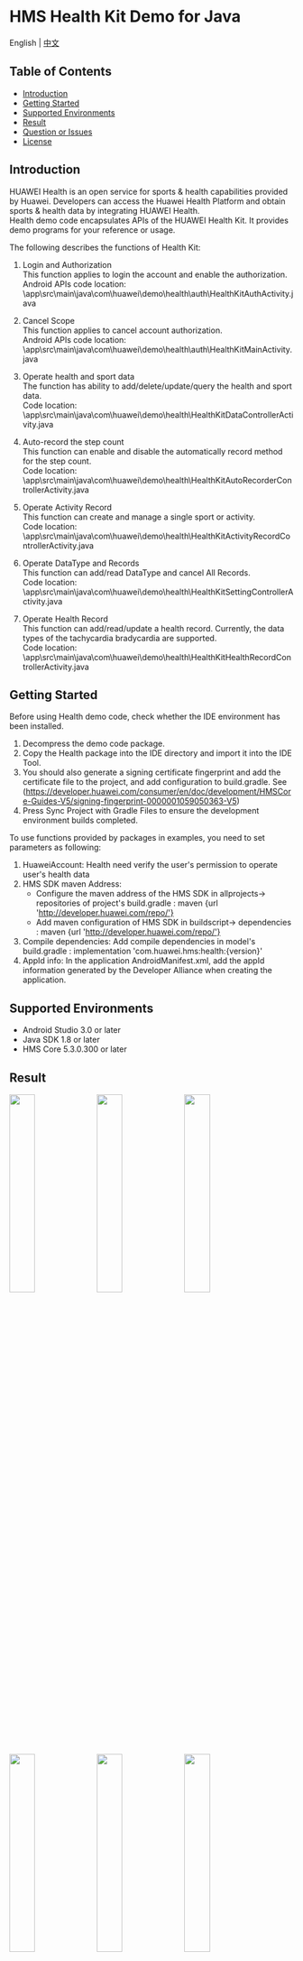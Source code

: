 # HMS Health Kit Demo for Java
English | [中文](https://github.com/HMS-Core/hms-health-demo-java/blob/master/README_ZH.md)
## Table of Contents

 * [Introduction](#introduction)
 * [Getting Started](#getting-started)
 * [Supported Environments](#supported-environments)
 * [Result](#result)
 * [Question or Issues](#question-or-issues)
 * [License](#license)

## Introduction
HUAWEI Health is an open service for sports & health capabilities provided by Huawei. Developers can access the Huawei Health Platform and obtain sports & health data by integrating HUAWEI Health.   
Health demo code encapsulates APIs of the HUAWEI Health Kit. It provides demo programs for your reference or usage.   

The following describes the functions of Health Kit:  
1)  Login and Authorization  
This function applies to login the account and enable the authorization.  
Android APIs code location:  \app\src\main\java\com\huawei\demo\health\auth\HealthKitAuthActivity.java     
 
2)  Cancel Scope  
This function applies to cancel account authorization.  
Android APIs code location:  \app\src\main\java\com\huawei\demo\health\auth\HealthKitMainActivity.java   

3)  Operate health and sport data  
The function has ability to add/delete/update/query the health and sport data.  
Code location: \app\src\main\java\com\huawei\demo\health\HealthKitDataControllerActivity.java   
     
4) Auto-record the step count    
This function can enable and disable the automatically record method for the step count.   
Code location: \app\src\main\java\com\huawei\demo\health\HealthKitAutoRecorderControllerActivity.java   
    
5) Operate Activity Record   
This function can create and manage a single sport or activity.  
Code location:  \app\src\main\java\com\huawei\demo\health\HealthKitActivityRecordControllerActivity.java   
    
6) Operate DataType and Records  
This function can add/read DataType and cancel All Records.   
Code location:  \app\src\main\java\com\huawei\demo\health\HealthKitSettingControllerActivity.java   
    
7) Operate Health Record  
This function can add/read/update a health record. Currently, the data types of the tachycardia bradycardia are supported.   
Code location:  \app\src\main\java\com\huawei\demo\health\HealthKitHealthRecordControllerActivity.java   

## Getting Started
Before using Health demo code, check whether the IDE environment has been installed. 
1. Decompress the demo code package.    
2. Copy the Health package into the IDE directory and import it into the IDE Tool.
3. You should also generate a signing certificate fingerprint  and add the certificate file to the project, and add configuration to build.gradle. See (https://developer.huawei.com/consumer/en/doc/development/HMSCore-Guides-V5/signing-fingerprint-0000001059050363-V5)
4. Press Sync Project with Gradle Files to ensure the development environment builds completed.

To use functions provided by packages in examples, you need to set parameters as following:
1. HuaweiAccount: Health need verify the user's permission to operate user's health data
2. HMS SDK maven Address:
    * Configure the maven address of the HMS SDK in allprojects-> repositories of project's build.gradle : maven {url 'http://developer.huawei.com/repo/'}
    * Add maven configuration of HMS SDK in buildscript-> dependencies : maven {url 'http://developer.huawei.com/repo/'}
3. Compile dependencies: Add compile dependencies in model's build.gradle : implementation 'com.huawei.hms:health:{version}'
4. AppId info: In the application AndroidManifest.xml, add the appId information generated by the Developer Alliance when creating the application.

## Supported Environments
* Android Studio 3.0 or later
* Java SDK 1.8 or later
* HMS Core 5.3.0.300 or later

## Result
   <img src="images/result_1.png" width = 30% height = 30%> <img src="images/result_5.png" width = 30% height = 30%>
   <img src="images/result_2.png" width = 30% height = 30%> <img src="images/result_6.png" width = 30% height = 30%>
   <img src="images/result_3.png" width = 30% height = 30%> <img src="images/result_7.png" width = 30% height = 30%>
   <img src="images/result_4.png" width = 30% height = 30%> 
   
   
## Question or Issues
If you want to evaluate more about HMS Core, [r/HMSCore on Reddit](https://www.reddit.com/r/HuaweiDevelopers/) is for you to keep up with latest news about HMS Core, and to exchange insights with other developers.

If you have questions about how to use HMS samples, try the following options:
- [Stack Overflow](https://stackoverflow.com/questions/tagged/huawei-mobile-services) is the best place for any programming questions. Be sure to tag your question with 
`huawei-mobile-services`.
- [Huawei Developer Forum](https://forums.developer.huawei.com/forumPortal/en/home?fid=0101187876626530001) HMS Core Module is great for general questions, or seeking recommendations and opinions.

If you run into a bug in our samples, please submit an [issue](https://github.com/HMS-Core/hms-health-demo-java/issues) to the Repository. Even better you can submit a [Pull Request](https://github.com/HMS-Core/hms-health-demo-java/pulls) with a fix.
	
##  License
Health kit demo is licensed under the [Apache License, version 2.0](http://www.apache.org/licenses/LICENSE-2.0).
